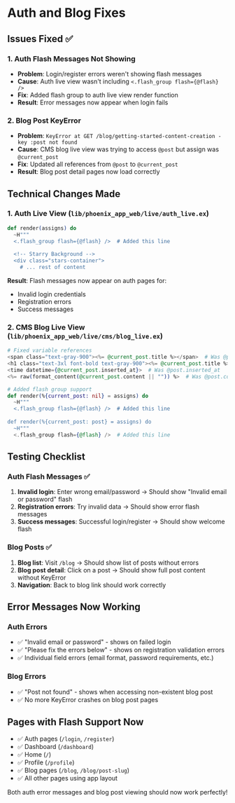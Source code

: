 # Auth and Blog Fixes

## Issues Fixed ✅

### 1. Auth Flash Messages Not Showing
- **Problem**: Login/register errors weren't showing flash messages
- **Cause**: Auth live view wasn't including `<.flash_group flash={@flash} />`
- **Fix**: Added flash group to auth live view render function
- **Result**: Error messages now appear when login fails

### 2. Blog Post KeyError
- **Problem**: `KeyError at GET /blog/getting-started-content-creation - key :post not found`
- **Cause**: CMS blog live view was trying to access `@post` but assign was `@current_post`
- **Fix**: Updated all references from `@post` to `@current_post`
- **Result**: Blog post detail pages now load correctly

## Technical Changes Made

### 1. Auth Live View (`lib/phoenix_app_web/live/auth_live.ex`)
```elixir
def render(assigns) do
  ~H"""
  <.flash_group flash={@flash} />  # Added this line
  
  <!-- Starry Background -->
  <div class="stars-container">
    # ... rest of content
```

**Result**: Flash messages now appear on auth pages for:
- Invalid login credentials
- Registration errors
- Success messages

### 2. CMS Blog Live View (`lib/phoenix_app_web/live/cms/blog_live.ex`)
```elixir
# Fixed variable references
<span class="text-gray-900"><%= @current_post.title %></span>  # Was @post.title
<h1 class="text-3xl font-bold text-gray-900"><%= @current_post.title %></h1>  # Was @post.title
<time datetime={@current_post.inserted_at}>  # Was @post.inserted_at
<%= raw(format_content(@current_post.content || "")) %>  # Was @post.content

# Added flash group support
def render(%{current_post: nil} = assigns) do
  ~H"""
  <.flash_group flash={@flash} />  # Added this line
  
def render(%{current_post: post} = assigns) do
  ~H"""
  <.flash_group flash={@flash} />  # Added this line
```

## Testing Checklist

### Auth Flash Messages ✅
1. **Invalid login**: Enter wrong email/password → Should show "Invalid email or password" flash
2. **Registration errors**: Try invalid data → Should show error flash messages
3. **Success messages**: Successful login/register → Should show welcome flash

### Blog Posts ✅
1. **Blog list**: Visit `/blog` → Should show list of posts without errors
2. **Blog post detail**: Click on a post → Should show full post content without KeyError
3. **Navigation**: Back to blog link should work correctly

## Error Messages Now Working

### Auth Errors
- ✅ "Invalid email or password" - shows on failed login
- ✅ "Please fix the errors below" - shows on registration validation errors
- ✅ Individual field errors (email format, password requirements, etc.)

### Blog Errors  
- ✅ "Post not found" - shows when accessing non-existent blog post
- ✅ No more KeyError crashes on blog post pages

## Pages with Flash Support Now
- ✅ Auth pages (`/login`, `/register`)
- ✅ Dashboard (`/dashboard`) 
- ✅ Home (`/`)
- ✅ Profile (`/profile`)
- ✅ Blog pages (`/blog`, `/blog/post-slug`)
- ✅ All other pages using app layout

Both auth error messages and blog post viewing should now work perfectly!